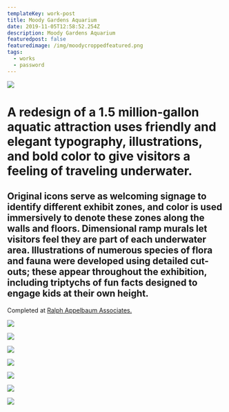 ```yaml
---
templateKey: work-post
title: Moody Gardens Aquarium
date: 2019-11-05T12:58:52.254Z
description: Moody Gardens Aquarium
featuredpost: false
featuredimage: /img/moodycroppedfeatured.png
tags:
  - works
  - password
---
```

![](/img/moody1.png)

# A redesign of a 1.5 million-gallon aquatic attraction uses friendly and elegant typography, illustrations, and bold color to give visitors a feeling of traveling underwater.

## Original icons serve as welcoming signage to identify different exhibit zones, and color is used immersively to denote these zones along the walls and floors. Dimensional ramp murals let visitors feel they are part of each underwater area. Illustrations of numerous species of flora and fauna were developed using detailed cut-outs; these appear throughout the exhibition, including triptychs of fun facts designed to engage kids at their own height.

Completed at [Ralph Appelbaum Associates.](http://www.raany.com/)

![](/img/moody2.png)

![](/img/moody3.gif)

![](/img/moody4.png)

![](/img/moody5.png)

![](/img/moody6.png)

![](/img/moody7.png)

![](/img/moody8.png)
